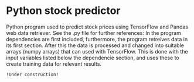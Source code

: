 # Python stock predictor
Python program used to predict stock prices using TensorFlow and Pandas web data retriever.
See the .py file for further references:
In the program dependencies are first included, furthermore, the program retreives data in its first section. After this the data is processed and changed into suitable arrays (numpy arrays) that can used with TensorFlow. This is done with the input variables listed below the dependencie section, and uses these to create training data for relevant results.
``` 
!Under construction! 
```
